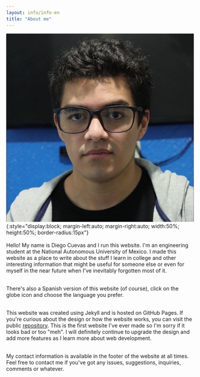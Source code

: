 ```yaml
---
layout: info/info-en
title: "About me"
---
```


![Me](/assets/img/me.JPG){:style="display:block; margin-left:auto; margin-right:auto; width:50%; height:50%; border-radius:15px"}
<br/><br/>
Hello! My name is Diego Cuevas and I run this website. I'm an engineering student at the National Autonomous University of Mexico. I made this website as a place to write about the stuff I learn in college and other interesting information that might be useful for someone else or even for myself in the near future when I've inevitably forgotten most of it. 
<br/><br/>

There's also a Spanish version of this website (of course), click on the globe icon and choose the language you prefer.
<br/><br/>

This website was created using Jekyll and is hosted on GitHub Pages. If you're curious about the design or how the website works,
you can visit the public [repository][website-repository]. This is the first website I've ever made so I'm sorry if it looks bad or
too "meh". I will definitely continue to upgrade the design and add more features as I learn more about web development.
<br/><br/>

My contact information is available in the footer of the website at all times. Feel free to contact me if you've got any issues, suggestions, inquiries, comments or whatever.
<br/><br/>

[website-repository]: https://github.com/dacuevash/dacuevash.github.io
